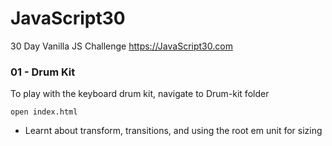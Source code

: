 # JavaScript30
30 Day Vanilla JS Challenge https://JavaScript30.com

### 01 - Drum Kit
To play with the keyboard drum kit, navigate to Drum-kit folder
```
open index.html
```

* Learnt about transform, transitions, and using the root em unit for sizing
